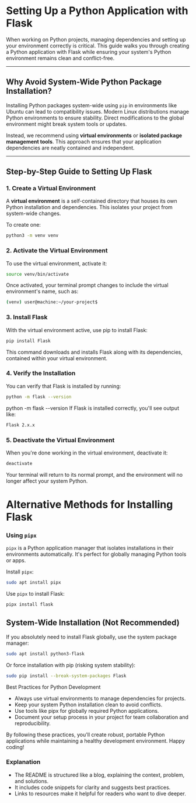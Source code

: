 # Setting Up a Python Application with Flask

When working on Python projects, managing dependencies and setting up your environment correctly is critical. This guide walks you through creating a Python application with Flask while ensuring your system's Python environment remains clean and conflict-free.

---

## Why Avoid System-Wide Python Package Installation?

Installing Python packages system-wide using `pip` in environments like Ubuntu can lead to compatibility issues. Modern Linux distributions manage Python environments to ensure stability. Direct modifications to the global environment might break system tools or updates.

Instead, we recommend using **virtual environments** or **isolated package management tools**. This approach ensures that your application dependencies are neatly contained and independent.

---

## Step-by-Step Guide to Setting Up Flask

### 1. Create a Virtual Environment

A **virtual environment** is a self-contained directory that houses its own Python installation and dependencies. This isolates your project from system-wide changes.

To create one:
```bash
python3 -m venv venv
```

### 2. Activate the Virtual Environment
To use the virtual environment, activate it:

```bash
source venv/bin/activate
```
Once activated, your terminal prompt changes to include the virtual environment's name, such as:

```bash
(venv) user@machine:~/your-project$
```
### 3. Install Flask
With the virtual environment active, use pip to install Flask:

```bash
pip install Flask
```
This command downloads and installs Flask along with its dependencies, contained within your virtual environment.

### 4. Verify the Installation
You can verify that Flask is installed by running:

```bash
python -m flask --version
```
python -m flask --version
If Flask is installed correctly, you'll see output like:
```bash
Flask 2.x.x
```
### 5. Deactivate the Virtual Environment
When you're done working in the virtual environment, deactivate it:

```bash
deactivate
```

Your terminal will return to its normal prompt, and the environment will no longer affect your system Python.

# Alternative Methods for Installing Flask
### Using ```pipx```

```pipx``` is a Python application manager that isolates installations in their environments automatically. It's perfect for globally managing Python tools or apps.

Install ```pipx```:
```bash
sudo apt install pipx
```
Use ```pipx``` to install Flask:

```bash
pipx install flask
```
## System-Wide Installation (Not Recommended)
If you absolutely need to install Flask globally, use the system package manager:

```bash
sudo apt install python3-flask
```
Or force installation with pip (risking system stability):

```bash
sudo pip install --break-system-packages Flask
```


Best Practices for Python Development
- Always use virtual environments to manage dependencies for projects.
- Keep your system Python installation clean to avoid conflicts.
- Use tools like pipx for globally required Python applications.
- Document your setup process in your project for team collaboration and reproducibility.

By following these practices, you'll create robust, portable Python applications while maintaining a healthy development environment. Happy coding!


### Explanation
- The README is structured like a blog, explaining the context, problem, and solutions.
- It includes code snippets for clarity and suggests best practices.
- Links to resources make it helpful for readers who want to dive deeper.

